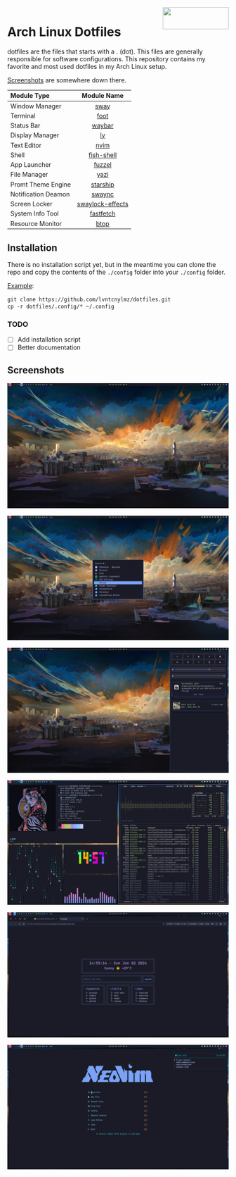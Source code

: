 <img width=150 height=50 align=right src="https://archlinux.org/static/logos/archlinux-logo-light-1200dpi.7ccd81fd52dc.png">

# Arch Linux Dotfiles

dotfiles are the files that starts with a . (dot). This files are generally responsible for software configurations. This repository contains my favorite and most used dotfiles in my Arch Linux setup.

[Screenshots](#screenshots) are somewhere down there.

| **Module Type**     |                        **Module Name**                         |
| :------------------ | :------------------------------------------------------------: |
| Window Manager      |             [sway](https://github.com/swaywm/sway)             |
| Terminal            |             [foot](https://codeberg.org/dnkl/foot)             |
| Status Bar          |          [waybar](https://github.com/Alexays/Waybar)           |
| Display Manager     |             [ly](https://github.com/fairyglade/ly)             |
| Text Editor         |            [nvim](https://github.com/neovim/neovim)            |
| Shell               |     [fish-shell](https://github.com/fish-shell/fish-shell)     |
| App Launcher        |           [fuzzel](https://codeberg.org/dnkl/fuzzel)           |
| File Manager        |             [yazi](https://github.com/sxyazi/yazi)             |
| Promt Theme Engine  |        [starship](https://github.com/starship/starship)        |
| Notification Deamon | [swaync](https://github.com/ErikReider/SwayNotificationCenter) |
| Screen Locker       | [swaylock-effects](https://github.com/mortie/swaylock-effects) |
| System Info Tool    |    [fastfetch](https://github.com/fastfetch-cli/fastfetch)     |
| Resource Monitor    |          [btop](https://github.com/aristocratos/btop)          |

## Installation

There is no installation script yet, but in the meantime you can clone the repo and copy the contents of the `./config` folder into your `./config` folder.

<u>Example</u>:

```
git clone https://github.com/lvntcnylmz/dotfiles.git
cp -r dotfiles/.config/* ~/.config
```

### TODO

- [ ] Add installation script
- [ ] Better documentation

## Screenshots

![](screenshots/sway0.png)

![](screenshots/sway1.png)

![](screenshots/sway2.png)

![](screenshots/sway3.png)

![](screenshots/sway4.png)

![](screenshots/sway-nvim.png)
